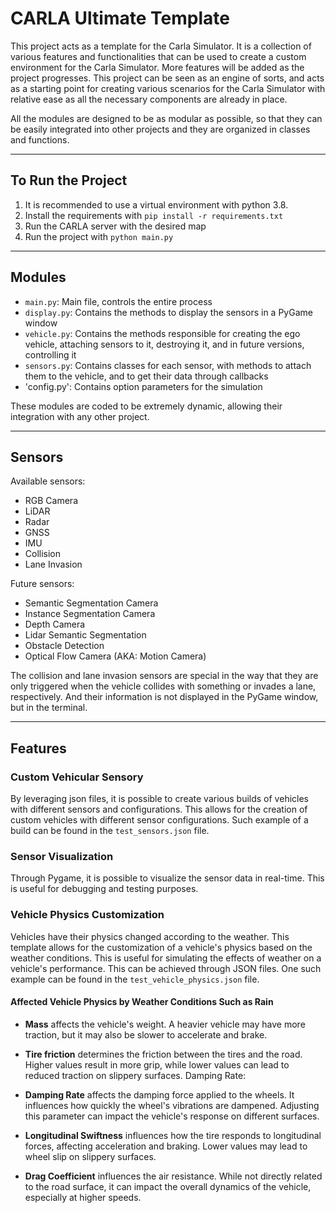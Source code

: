 # CARLA Ultimate Template

This project acts as a template for the Carla Simulator. It is a collection of various features and functionalities that can be used to create a custom environment for the Carla Simulator. More features will be added as the project progresses.
This project can be seen as an engine of sorts, and acts as a starting point for creating various scenarios for the Carla Simulator with relative ease as all the necessary components are already in place.

All the modules are designed to be as modular as possible, so that they can be easily integrated into other projects and they are organized in classes and functions.

---

## To Run the Project

1. It is recommended to use a virtual environment with python 3.8. 
2. Install the requirements with `pip install -r requirements.txt`
3. Run the CARLA server with the desired map
4. Run the project with `python main.py`

---

## Modules

- `main.py`: Main file, controls the entire process
- `display.py`: Contains the methods to display the sensors in a PyGame window
- `vehicle.py`: Contains the methods responsible for creating the ego vehicle, attaching sensors to it, destroying it, and in future versions, controlling it
- `sensors.py`: Contains classes for each sensor, with methods to attach them to the vehicle, and to get their data through callbacks
- 'config.py': Contains option parameters for the simulation

These modules are coded to be extremely dynamic, allowing their integration with any other project.

---

## Sensors

Available sensors:
- RGB Camera
- LiDAR
- Radar
- GNSS
- IMU
- Collision
- Lane Invasion

Future sensors:
- Semantic Segmentation Camera
- Instance Segmentation Camera
- Depth Camera
- Lidar Semantic Segmentation
- Obstacle Detection
- Optical Flow Camera (AKA: Motion Camera)

The collision and lane invasion sensors are special in the way that they are only triggered when the vehicle collides with something or invades a lane, respectively. And their information is not displayed in the PyGame window, but in the terminal.

---

## Features

### Custom Vehicular Sensory

By leveraging json files, it is possible to create various builds of vehicles with different sensors and configurations. This allows for the creation of custom vehicles with different sensor configurations. Such example of a build can be found in the `test_sensors.json` file.

### Sensor Visualization

Through Pygame, it is possible to visualize the sensor data in real-time. This is useful for debugging and testing purposes.


### Vehicle Physics Customization

Vehicles have their physics changed according to the weather. This template allows for the customization of a vehicle's physics based on the weather conditions. This is useful for simulating the effects of weather on a vehicle's performance. This can be achieved through JSON files. One such example can be found in the `test_vehicle_physics.json` file.

#### Affected Vehicle Physics by Weather Conditions Such as Rain

- **Mass** affects the vehicle's weight. A heavier vehicle may have more traction, but it may also be slower to accelerate and brake.

- **Tire friction** determines the friction between the tires and the road. Higher values result in more grip, while lower values can lead to reduced traction on slippery surfaces.
Damping Rate:

- **Damping Rate** affects the damping force applied to the wheels. It influences how quickly the wheel's vibrations are dampened. Adjusting this parameter can impact the vehicle's response on different surfaces.

- **Longitudinal Swiftness** influences how the tire responds to longitudinal forces, affecting acceleration and braking. Lower values may lead to wheel slip on slippery surfaces.

- **Drag Coefficient** influences the air resistance. While not directly related to the road surface, it can impact the overall dynamics of the vehicle, especially at higher speeds.
